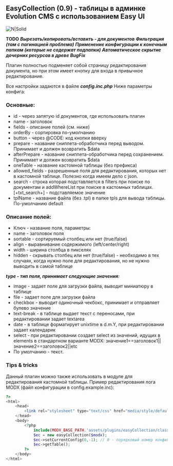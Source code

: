 ## EasyCollection (0.9) - таблицы в админке Evolution CMS с использованием Easy UI

![N|Solid](https://dvakota.by/easyui.jpg)

**TODO**
***Вырезать/копировать/вставить - для документов***
***Фильтрация (там с пагинацией проблема)***
***Применение конфигурации к конечным папкам (которые не содержат подпапки)***
***Автоматическое скрытие дочерних ресурсов в древе***
***BugFix***

Плагин полностью подменяет собой страницу редактирования документа, но при этом имеет кнопку для входа в привычное редактирование.

Все настройки задаются в файле ***config.inc.php*** Ниже параметры конфига:

### Основные:

 - id - через запятую id документов, где использовать плагин
 - name - заголовок
 - fields - описание полей (см. ниже)
 - orderBy - сортировка по-умолчанию
 - button - через @CODE: код кнопки вверху
 - prepare - название сниппета-обработчика перед выводом. Принимает и должен возвратить $data
 - afterPrepare - название сниппета-обработчика перед сохранением. Принимает и должен возвратить $data
 - oneTable - название кастомной таблицы (без префикса)
 - allowed_fields - разрешенные поля для редактирования, которых нет в кастомной таблице. Полезно когда имеем дело с json.
 - search - строка которая подставляется в filters при поиске по документам и addWhereList при поиске в кастомных таблицах. [+txt_search+] - подставляемое значение
 - tplName - название файла (без .tpl) в папке tpls для вывода таблицы. По-умолчанию default

### Описание полей:

 - Ключ - название поля, параметры:
 - name - заголовок поля
 - sortable - сортируемый столбец или нет (true/false)
 - align - выравнивание содержимого (left/center/right)
 - width - ширина столбца в пикселях
 - hidden - скрывать столбец или нет (true/false) - необходимо в тех случаях, когда нужно поле для редактирования, но не нужно выводить в самой таблице

***type - тип поля, принимает следующие значения:***

 - image - задает поле для загрузки файла, выводит миниатюру в таблице
 - file - задает поле для загрузки файла
 - checkbox - выводит одиночный чекбокс, принимает и отправляет булево значение
 - text-break - в таблице выдает текст с переносами, при редактировании задает textarea
 - date - в таблице форматирует unixtime в d.m.Y, при редактировании задает календарик
 - select - при редактировании создает select из значений, идущих в elements в стандартном варианте MODX: значение1==заголовок1||значение2==заголовок2||etc
 - По умолчанию - текст.

### Tips & tricks		
Данный плагин можно также использовать в модуле для редактирования кастомной таблицы. Пример редактирования лога MODX (файл конфигурации в config.example.inc): 
```php
?>	
<html>
	<head>					
		<link rel="stylesheet" type="text/css" href="media/style/default/style.css"> 		
	</head>
	<body>		
		<?php
			include(MODX_BASE_PATH.'assets/plugins/easyCollection/classes/easyCollection.class.php');
			$ec = new easyCollection($modx);	
			$ec->setCurrentConfig(0,-1); // 0 - порядковый номер конфигурации, -1 - это id документа, на котором должен срабатывать
			$ec->getTable();
		?>
	</body>
</html>
```
